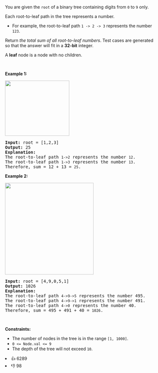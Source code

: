 <p>You are given the <code>root</code> of a binary tree containing digits from <code>0</code> to <code>9</code> only.</p>

<p>Each root-to-leaf path in the tree represents a number.</p>

<ul> 
 <li>For example, the root-to-leaf path <code>1 -&gt; 2 -&gt; 3</code> represents the number <code>123</code>.</li> 
</ul>

<p>Return <em>the total sum of all root-to-leaf numbers</em>. Test cases are generated so that the answer will fit in a <strong>32-bit</strong> integer.</p>

<p>A <strong>leaf</strong> node is a node with no children.</p>

<p>&nbsp;</p> 
<p><strong class="example">Example 1:</strong></p> 
<img alt="" src="https://assets.leetcode.com/uploads/2021/02/19/num1tree.jpg" style="width: 212px; height: 182px;" /> 
<pre>
<strong>Input:</strong> root = [1,2,3]
<strong>Output:</strong> 25
<strong>Explanation:</strong>
The root-to-leaf path <span><code>1-&gt;2</code></span> represents the number <span><code>12</code></span>.
The root-to-leaf path <span><code>1-&gt;3</code></span> represents the number <span><code>13</code></span>.
Therefore, sum = 12 + 13 = <span><code>25</code></span>.
</pre>

<p><strong class="example">Example 2:</strong></p> 
<img alt="" src="https://assets.leetcode.com/uploads/2021/02/19/num2tree.jpg" style="width: 292px; height: 302px;" /> 
<pre>
<strong>Input:</strong> root = [4,9,0,5,1]
<strong>Output:</strong> 1026
<strong>Explanation:</strong>
The root-to-leaf path <span><code>4-&gt;9-&gt;5</code></span> represents the number 495.
The root-to-leaf path <span><code>4-&gt;9-&gt;1</code></span> represents the number 491.
The root-to-leaf path <span><code>4-&gt;0</code></span> represents the number 40.
Therefore, sum = 495 + 491 + 40 = <span><code>1026</code></span>.
</pre>

<p>&nbsp;</p> 
<p><strong>Constraints:</strong></p>

<ul> 
 <li>The number of nodes in the tree is in the range <code>[1, 1000]</code>.</li> 
 <li><code>0 &lt;= Node.val &lt;= 9</code></li> 
 <li>The depth of the tree will not exceed <code>10</code>.</li> 
</ul>

<div><li>👍 6289</li><li>👎 98</li></div>